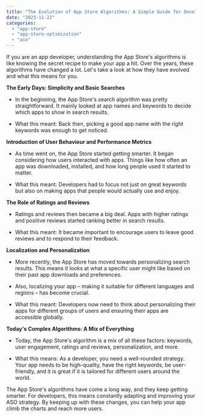 ```yaml
---
title: "The Evolution of App Store Algorithms: A Simple Guide for Developers"
date: "2023-11-22"
categories: 
  - "app-store"
  - "app-store-optimization"
  - "aso"
---
```


If you are an app developer, understanding the App Store's algorithms is like knowing the secret recipe to make your app a hit. Over the years, these algorithms have changed a lot. Let's take a look at how they have evolved and what this means for you.

**The Early Days: Simplicity and Basic Searches**

- In the beginning, the App Store's search algorithm was pretty straightforward. It mainly looked at app names and keywords to decide which apps to show in search results.

- What this meant: Back then, picking a good app name with the right keywords was enough to get noticed.

**Introduction of User Behaviour and Performance Metrics**

- As time went on, the App Store started getting smarter. It began considering how users interacted with apps. Things like how often an app was downloaded, installed, and how long people used it started to matter.

- What this meant: Developers had to focus not just on great keywords but also on making apps that people would actually use and enjoy.

**The Role of Ratings and Reviews**

- Ratings and reviews then became a big deal. Apps with higher ratings and positive reviews started ranking better in search results.

- What this meant: It became important to encourage users to leave good reviews and to respond to their feedback.

**Localization and Personalization**

- More recently, the App Store has moved towards personalizing search results. This means it looks at what a specific user might like based on their past app downloads and preferences.

- Also, localizing your app – making it suitable for different languages and regions – has become crucial.

- What this meant: Developers now need to think about personalizing their apps for different groups of users and ensuring their apps are accessible globally.

**Today's Complex Algorithms: A Mix of Everything**

- Today, the App Store's algorithm is a mix of all these factors: keywords, user engagement, ratings and reviews, personalization, and more.

- What this means: As a developer, you need a well-rounded strategy. Your app needs to be high-quality, have the right keywords, be user-friendly, and it is great if it is tailored for different users around the world.

The App Store's algorithms have come a long way, and they keep getting smarter. For developers, this means constantly adapting and improving your ASO strategy. By keeping up with these changes, you can help your app climb the charts and reach more users.
